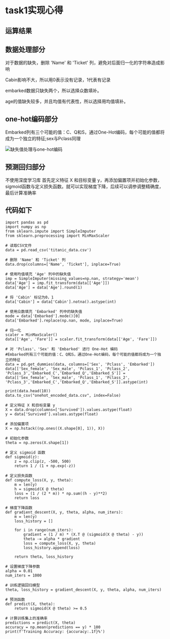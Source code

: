 # task1实现心得

## 运算结果

## 数据处理部分

对于数据的缺失，删除 'Name' 和 'Ticket' 列，避免对后面归一化的字符串造成影响

Cabin影响不大，所以用0表示没有记录，1代表有记录

embarked数据只缺失两个，所以选择众数填补。

age的值缺失较多，并且均值有代表性，所以选择用均值填补。

## one-hot编码部分

Embarked列有三个可能的值：C、Q和S，通过One-Hot编码，每个可能的值都将成为一个独立的特征;sex与Pclass同理

![缺失值处理与one-hot编码](./屏幕截图%202024-07-14%20020947.png)

## 预测回归部分

不使用深度学习库
首先定义特征 X 和目标变量 y，再添加偏置项并初始化参数，sigmoid函数与定义损失函数。就可以实现梯度下降，后续可以调参调整精确度，最后计算准确率

## 代码如下
```
import pandas as pd
import numpy as np
from sklearn.impute import SimpleImputer
from sklearn.preprocessing import MinMaxScaler

# 读取CSV文件
data = pd.read_csv('titanic_data.csv')

# 删除 'Name' 和 'Ticket' 列
data.drop(columns=['Name', 'Ticket'], inplace=True)

# 使用均值填充 'Age' 列中的缺失值
imp = SimpleImputer(missing_values=np.nan, strategy='mean')
data['Age'] = imp.fit_transform(data[['Age']])
data['Age'] = data['Age'].round(1)

# 将 'Cabin' 标记为0，1
data['Cabin'] = data['Cabin'].notna().astype(int)

# 使用众数填充 'Embarked' 列中的缺失值
mode = data['Embarked'].mode()[0]
data['Embarked'].replace(np.nan, mode, inplace=True)

# 归一化
scaler = MinMaxScaler()
data[['Age', 'Fare']] = scaler.fit_transform(data[['Age', 'Fare']])

# 对 'Pclass'、'Sex' 和 'Embarked' 进行 One-Hot 编码
#Embarked列有三个可能的值：C、Q和S，通过One-Hot编码，每个可能的值都将成为一个独立的特征
data = pd.get_dummies(data, columns=['Sex', 'Pclass', 'Embarked'])
data[['Sex_female', 'Sex_male', 'Pclass_1', 'Pclass_2', 'Pclass_3','Embarked_C','Embarked_Q','Embarked_S']] = data[['Sex_female', 'Sex_male', 'Pclass_1', 'Pclass_2', 'Pclass_3','Embarked_C','Embarked_Q','Embarked_S']].astype(int)

print(data.head(10))
data.to_csv("onehot_encoded_data.csv", index=False)

# 定义特征 X 和目标变量 y
X = data.drop(columns=['Survived']).values.astype(float)
y = data['Survived'].values.astype(float)

# 添加偏置项
X = np.hstack((np.ones((X.shape[0], 1)), X))

# 初始化参数
theta = np.zeros(X.shape[1])

# 定义 sigmoid 函数
def sigmoid(z):
    z = np.clip(z, -500, 500)
    return 1 / (1 + np.exp(-z))

# 定义损失函数
def compute_loss(X, y, theta):
    m = len(y)
    h = sigmoid(X @ theta)
    loss = (1 / (2 * m)) * np.sum((h - y)**2)
    return loss

# 梯度下降函数
def gradient_descent(X, y, theta, alpha, num_iters):
    m = len(y)
    loss_history = []

    for i in range(num_iters):
        gradient = (1 / m) * (X.T @ (sigmoid(X @ theta) - y))
        theta -= alpha * gradient
        loss = compute_loss(X, y, theta)
        loss_history.append(loss)

    return theta, loss_history

# 设置梯度下降参数
alpha = 0.01
num_iters = 1000

# 训练逻辑回归模型
theta, loss_history = gradient_descent(X, y, theta, alpha, num_iters)

# 预测函数
def predict(X, theta):
    return sigmoid(X @ theta) >= 0.5

# 计算训练集上的准确率
predictions = predict(X, theta)
accuracy = np.mean(predictions == y) * 100
print(f'Training Accuracy: {accuracy:.1f}%')
```

